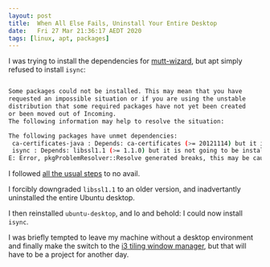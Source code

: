 ```yaml
---
layout: post
title:  When All Else Fails, Uninstall Your Entire Desktop
date:   Fri 27 Mar 21:36:17 AEDT 2020
tags: [linux, apt, packages]
---
```

I was trying to install the dependencies for [mutt-wizard](https://github.com/LukeSmithxyz/mutt-wizard), but apt simply refused to install `isync`:

```sh

Some packages could not be installed. This may mean that you have
requested an impossible situation or if you are using the unstable
distribution that some required packages have not yet been created
or been moved out of Incoming.
The following information may help to resolve the situation:

The following packages have unmet dependencies:
 ca-certificates-java : Depends: ca-certificates (>= 20121114) but it is not going to be installed
 isync : Depends: libssl1.1 (>= 1.1.0) but it is not going to be installed
E: Error, pkgProblemResolver::Resolve generated breaks, this may be caused by held packages.


```

I followed [all the usual steps](https://appuals.com/fix-unmet-dependencies-error-ubuntu/) to no avail.

I forcibly downgraded `libssl1.1` to an older version, and inadvertantly uninstalled the entire Ubuntu desktop.

I then reinstalled `ubuntu-desktop`, and lo and behold: I could now install `isync`.

I was briefly tempted to leave my machine without a desktop environment and finally make the switch to the [i3 tiling window manager](https://i3wm.org/), but that will have to be a project for another day.
